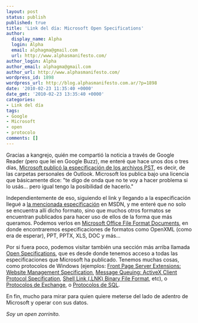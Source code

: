 ```yaml
---
layout: post
status: publish
published: true
title: 'Link del día: Microsoft Open Specifications'
author:
  display_name: Alpha
  login: Alpha
  email: alphagma@gmail.com
  url: http://www.alphasmanifesto.com/
author_login: Alpha
author_email: alphagma@gmail.com
author_url: http://www.alphasmanifesto.com/
wordpress_id: 1898
wordpress_url: http://blog.alphasmanifesto.com.ar/?p=1898
date: '2010-02-23 11:35:40 +0000'
date_gmt: '2010-02-23 13:35:40 +0000'
categories:
- Link del día
tags:
- Google
- Microsoft
- open
- protocolo
comments: []
---
```


Gracias a kangrejo, quién me compartió la noticia a través de Google Reader (pero que leí en Google Buzz), me enteré que hace unos dos o tres días, <a href="http://www.fayerwayer.com/2010/02/microsoft-publica-las-especificaciones-de-los-archivos-pst/">Microsoft publicó la especificación de los archivos PST</a>, es decir, de las carpetas personales de Outlook. Microsoft los publica bajo una licencia que básicamente dice: "te digo de onda que no te voy a hacer problema si lo usás... pero igual tengo la posibilidad de hacerlo."

Independientemente de eso, siguiendo el link y llegando a la especificación llegué a <a href="http://msdn.microsoft.com/en-us/library/ff385210.aspx">la mencionada especificación</a> en MSDN, y me enteré que no solo se encuentra allí dicho formato, sino que muchos otros formatos se encuentran publicados para hacer uso de ellos de la forma que más queramos. Podemos verlos en <a href="http://msdn.microsoft.com/en-us/library/cc313105.aspx">Microsoft Office File Format Documents</a>, en donde encontraremos especificaciones de formatos como OpenXML (como era de esperar), PPT, PPTX, XLS, DOC y más...

Por si fuera poco, podemos visitar también una sección más arriba llamada <a href="http://msdn.microsoft.com/en-us/library/dd208104(PROT.10).aspx">Open Specifications</a>, que es desde donde tenemos acceso a todas las especificaciones que Microsoft ha publicado. Tenemos muchas cosas, como protocolos de Windows (ejemplos: <a href="http://msdn.microsoft.com/en-us/library/cc217914(PROT.10).aspx">Front Page Server Extensions: Website Management Specification</a>, <a href="http://msdn.microsoft.com/en-us/library/cc217914(PROT.10).aspx">Message Queuing: ActiveX Client Protocol Specification</a>, <a href="http://msdn.microsoft.com/en-us/library/dd871305(PROT.10).aspx">Shell Link (.LNK) Binary File Format</a>, etc), o <a href="http://msdn.microsoft.com/en-us/library/cc425499(EXCHG.80).aspx">Protocolos de Exchange</a>, o <a href="http://msdn.microsoft.com/en-us/library/ee209073.aspx">Protocolos de SQL</a>.

En fin, mucho para mirar para quien quiere meterse del lado de adentro de Microsoft y operar con sus datos.

_Soy un open zorrinito._
